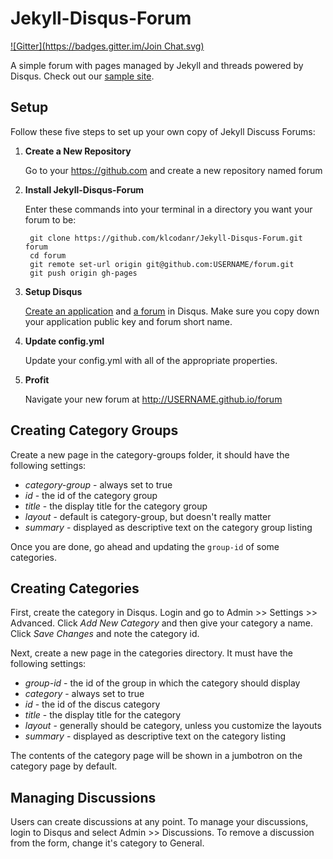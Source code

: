 Jekyll-Disqus-Forum
============
[![Gitter](https://badges.gitter.im/Join Chat.svg)](https://gitter.im/collabmarket/forum?utm_source=badge&utm_medium=badge&utm_campaign=pr-badge&utm_content=badge)

A simple forum with pages managed by Jekyll and threads powered by Disqus.  Check out our [sample site](http://klcodanr.github.io/Jekyll-Disqus-Forum/).

## Setup

Follow these five steps to set up your own copy of Jekyll Discuss Forums:

1. **Create a New Repository**

   Go to your https://github.com and create a new repository named forum

2. **Install Jekyll-Disqus-Forum**

    Enter these commands into your terminal in a directory you want your forum to be:

        git clone https://github.com/klcodanr/Jekyll-Disqus-Forum.git forum
        cd forum
        git remote set-url origin git@github.com:USERNAME/forum.git
        git push origin gh-pages

3. **Setup Disqus**

   [Create an application](http://help.disqus.com/customer/portal/articles/787016-how-to-create-an-api-application) and [a forum](http://help.disqus.com/customer/portal/articles/931017-registering-a-new-forum) in Disqus.  Make sure you copy down your application public key and forum short name.

4. **Update config.yml**

    Update your config.yml with all of the appropriate properties.

5. **Profit**

    Navigate your new forum at http://USERNAME.github.io/forum

## Creating Category Groups

Create a new page in the category-groups folder, it should have the following settings:

* *category-group* - always set to true
* *id* - the id of the category group
* *title* - the display title for the category group
* *layout* - default is category-group, but doesn't really matter
* *summary* - displayed as descriptive text on the category group listing

Once you are done, go ahead and updating the `group-id` of some categories.

## Creating Categories

First, create the category in Disqus.  Login and go to Admin >> Settings >> Advanced.  Click *Add New Category* and then give your category a name.  Click *Save Changes* and note the category id.

Next, create a new page in the categories directory.  It must have the following settings:

* *group-id* - the id of the group in which the category should display
* *category* - always set to true
* *id* - the id of the discus category
* *title* - the display title for the category
* *layout* - generally should be category, unless you customize the layouts
* *summary* - displayed as descriptive text on the category listing

The contents of the category page will be shown in a jumbotron on the category page by default.

## Managing Discussions

Users can create discussions at any point.  To manage your discussions, login to Disqus and select Admin >> Discussions.  To remove a discussion from the form, change it's category to General.
